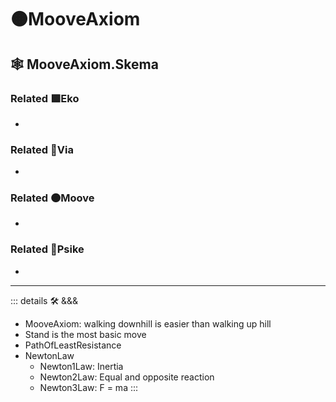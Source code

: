 # 🟠<mooves>MooveAxiom</mooves>

## 🕸 MooveAxiom.Skema

### Related 🟩<ekos>Eko</ekos>

-

### Related 🔻<via>Via</via>

-

### Related 🟠<mooves>Moove</mooves>

-

### Related 💜<psike>Psike</psike>

-

---

<!-- =================================================== -->
<!-- =================================================== -->
<!-- =================================================== -->
<!-- =================================================== -->
<!-- =================================================== -->
::: details 🛠 <dev>&&&</dev>

- MooveAxiom: walking downhill is easier than walking up hill
- Stand is the most basic move
- PathOfLeastResistance
- NewtonLaw
    - Newton1Law: Inertia
    - Newton2Law: Equal and opposite reaction
    - Newton3Law: F = ma
:::
